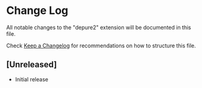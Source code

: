 # Change Log

All notable changes to the "depure2" extension will be documented in this file.

Check [Keep a Changelog](http://keepachangelog.com/) for recommendations on how to structure this file.

## [Unreleased]

- Initial release